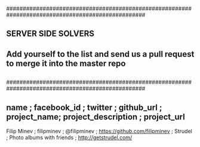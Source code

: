 ##################################################################################################
##                                                                                              ##
##                                     SERVER SIDE SOLVERS                                      ##
##                                                                                              ##
##                                                                                              ##
##     Add yourself to the list and send us a pull request to merge it into the master repo     ##
##                                                                                              ##
##                                                                                              ##
##################################################################################################

name ; facebook_id ; twitter ; github_url ; project_name; project_description ; project_url
-------------------------------------------------------------------------------------------

Filip Minev ; filipminev ; @filipminev ; https://github.com/filipminev ; Strudel ; Photo albums with friends ; http://getstrudel.com/